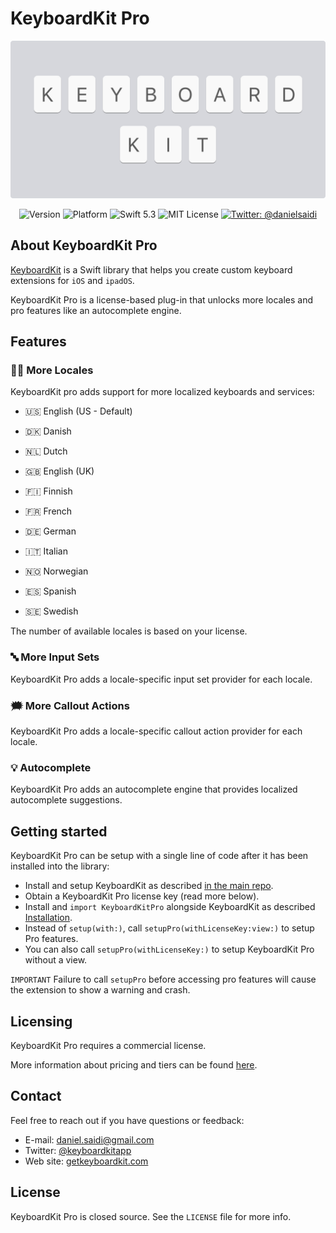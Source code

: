 # KeyboardKit Pro

<p align="center">
    <img src ="Resources/Logo.png" width=600 />
</p>

<p align="center">
    <img src="https://img.shields.io/github/v/release/KeyboardKit/KeyboardKit?color=%2300550&sort=semver" alt="Version" />
    <img src="https://img.shields.io/cocoapods/p/KeyboardKit.svg?style=flat" alt="Platform" />
    <img src="https://img.shields.io/badge/Swift-5.3-orange.svg" alt="Swift 5.3" />
    <img src="https://img.shields.io/github/license/KeyboardKit/KeyboardKit" alt="MIT License" />
    <a href="https://twitter.com/danielsaidi">
        <img src="https://img.shields.io/badge/contact-@danielsaidi-blue.svg?style=flat" alt="Twitter: @danielsaidi" />
    </a>
</p>


## About KeyboardKit Pro

[KeyboardKit][KeyboardKit] is a Swift library that helps you create custom keyboard extensions for `iOS` and `ipadOS`.  

KeyboardKit Pro is a license-based plug-in that unlocks more locales and pro features like an autocomplete engine.


## Features

### 🏳️‍🌈 More Locales

KeyboardKit pro adds support for more localized keyboards and services:

* 🇺🇸 English (US - Default)

* 🇩🇰 Danish
* 🇳🇱 Dutch
* 🇬🇧 English (UK)
* 🇫🇮 Finnish
* 🇫🇷 French
* 🇩🇪 German
* 🇮🇹 Italian
* 🇳🇴 Norwegian
* 🇪🇸 Spanish
* 🇸🇪 Swedish

The number of available locales is based on your license.

### 🔤 More Input Sets

KeyboardKit Pro adds a locale-specific input set provider for each locale.

### 🗯 More Callout Actions

KeyboardKit Pro adds a locale-specific callout action provider for each locale.

### 💡 Autocomplete

KeyboardKit Pro adds an autocomplete engine that provides localized autocomplete suggestions.


## Getting started

KeyboardKit Pro can be setup with a single line of code after it has been installed into the library:

* Install and setup KeyboardKit as described [in the main repo][KeyboardKit].
* Obtain a KeyboardKit Pro license key (read more below).
* Install and `import KeyboardKitPro` alongside KeyboardKit as described [Installation].
* Instead of `setup(with:)`, call `setupPro(withLicenseKey:view:)` to setup Pro features. 
* You can also call `setupPro(withLicenseKey:)` to setup KeyboardKit Pro without a view.

`IMPORTANT` Failure to call `setupPro` before accessing pro features will cause the extension to show a warning and crash.


## Licensing

KeyboardKit Pro requires a commercial license.

More information about pricing and tiers can be found [here][Licenses].


## Contact

Feel free to reach out if you have questions or feedback:

* E-mail: [daniel.saidi@gmail.com][Email]
* Twitter: [@keyboardkitapp][Twitter]
* Web site: [getkeyboardkit.com][Website]


## License

KeyboardKit Pro is closed source. See the `LICENSE` file for more info.

[KeyboardKit]: https://github.com/KeyboardKit/KeyboardKit
[Installation]: https://github.com/KeyboardKit/KeyboardKit/blob/master/readmes/Installation.md

[Email]: mailto:daniel.saidi@gmail.com
[Twitter]: http://www.twitter.com/keyboardkitapp
[Website]: https://getkeyboardkit.com
[Licenses]: https://getkeyboardkit.com/pro

